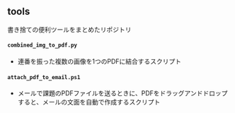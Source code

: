 ## tools
書き捨ての便利ツールをまとめたリポジトリ

#### `combined_img_to_pdf.py`
- 連番を振った複数の画像を1つのPDFに結合するスクリプト

#### `attach_pdf_to_email.ps1`
- メールで課題のPDFファイルを送るときに、PDFをドラッグアンドドロップすると、メールの文面を自動で作成するスクリプト